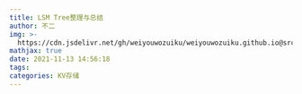 ```yaml
---
title: LSM Tree整理与总结
author: 不二
img: >-
  https://cdn.jsdelivr.net/gh/weiyouwozuiku/weiyouwozuiku.github.io@src/source/_posts/PageImg/KV存储/lsm-tree.png
mathjax: true
date: 2021-11-13 14:56:18
tags:
categories: KV存储
---
```

